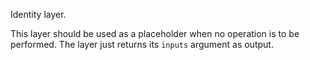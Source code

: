 Identity layer.

This layer should be used as a placeholder when no operation is to be
performed. The layer just returns its `inputs` argument as output.

